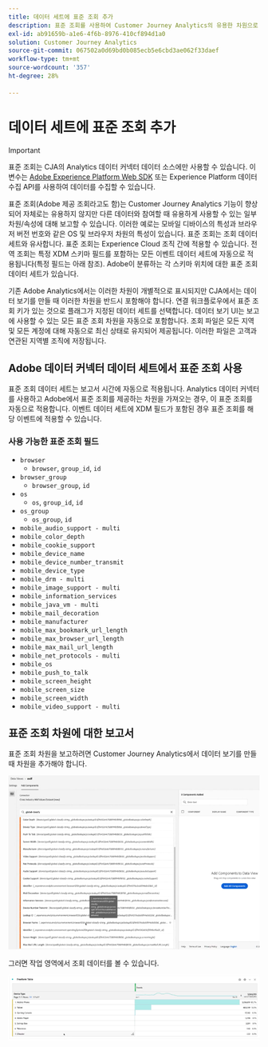 ```yaml
---
title: 데이터 세트에 표준 조회 추가
description: 표준 조회를 사용하여 Customer Journey Analytics의 유용한 차원으로 보고를 보완할 수 있습니다.
exl-id: ab91659b-a1e6-4f6b-8976-410cf894d1a0
solution: Customer Journey Analytics
source-git-commit: 067502a0d69bd0b085ecb5e6cbd3ae062f33daef
workflow-type: tm+mt
source-wordcount: '357'
ht-degree: 28%

---
```


# 데이터 세트에 표준 조회 추가

>[!IMPORTANT]
>표준 조회는 CJA의 Analytics 데이터 커넥터 데이터 소스에만 사용할 수 있습니다. 이 변수는 [Adobe Experience Platform Web SDK](https://experienceleague.adobe.com/docs/experience-platform/edge/home.html) 또는 Experience Platform 데이터 수집 API를 사용하여 데이터를 수집할 수 있습니다.

표준 조회(Adobe 제공 조회라고도 함)는 Customer Journey Analytics 기능이 향상되어 자체로는 유용하지 않지만 다른 데이터와 참여할 때 유용하게 사용할 수 있는 일부 차원/속성에 대해 보고할 수 있습니다. 이러한 예로는 모바일 디바이스의 특성과 브라우저 버전 번호와 같은 OS 및 브라우저 차원의 특성이 있습니다. 표준 조회는 조회 데이터 세트와 유사합니다. 표준 조회는 Experience Cloud 조직 간에 적용할 수 있습니다. 전역 조회는 특정 XDM 스키마 필드를 포함하는 모든 이벤트 데이터 세트에 자동으로 적용됩니다(특정 필드는 아래 참조). Adobe이 분류하는 각 스키마 위치에 대한 표준 조회 데이터 세트가 있습니다.

기존 Adobe Analytics에서는 이러한 차원이 개별적으로 표시되지만 CJA에서는 데이터 보기를 만들 때 이러한 차원을 반드시 포함해야 합니다. 연결 워크플로우에서 표준 조회 키가 있는 것으로 플래그가 지정된 데이터 세트를 선택합니다. 데이터 보기 UI는 보고에 사용할 수 있는 모든 표준 조회 차원을 자동으로 포함합니다. 조회 파일은 모든 지역 및 모든 계정에 대해 자동으로 최신 상태로 유지되어 제공됩니다. 이러한 파일은 고객과 연관된 지역별 조직에 저장됩니다.

## Adobe 데이터 커넥터 데이터 세트에서 표준 조회 사용

표준 조회 데이터 세트는 보고서 시간에 자동으로 적용됩니다. Analytics 데이터 커넥터 를 사용하고 Adobe에서 표준 조회를 제공하는 차원을 가져오는 경우, 이 표준 조회를 자동으로 적용합니다. 이벤트 데이터 세트에 XDM 필드가 포함된 경우 표준 조회를 해당 이벤트에 적용할 수 있습니다.

### 사용 가능한 표준 조회 필드

* `browser`
   * `browser`, `group_id`, `id`
* `browser_group`
   * `browser_group`, `id`
* `os`
   * `os`, `group_id`, `id`
* `os_group`
   * `os_group`, `id`
* `mobile_audio_support - multi`
* `mobile_color_depth`
* `mobile_cookie_support`
* `mobile_device_name`
* `mobile_device_number_transmit`
* `mobile_device_type`
* `mobile_drm - multi`
* `mobile_image_support - multi`
* `mobile_information_services`
* `mobile_java_vm - multi`
* `mobile_mail_decoration`
* `mobile_manufacturer`
* `mobile_max_bookmark_url_length`
* `mobile_max_browser_url_length`
* `mobile_max_mail_url_length`
* `mobile_net_protocols - multi`
* `mobile_os`
* `mobile_push_to_talk`
* `mobile_screen_height`
* `mobile_screen_size`
* `mobile_screen_width`
* `mobile_video_support - multi`

## 표준 조회 차원에 대한 보고서

표준 조회 차원을 보고하려면 Customer Journey Analytics에서 데이터 보기를 만들 때 차원을 추가해야 합니다.

![](assets/global-lookup.png)

그러면 작업 영역에서 조회 데이터를 볼 수 있습니다.

![](assets/gl-reporting.png)
